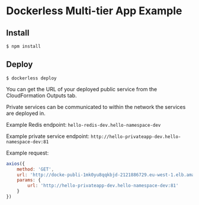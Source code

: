 # Dockerless Multi-tier App Example

## Install

`$ npm install`

## Deploy

`$ dockerless deploy`

You can get the URL of your deployed public service from the CloudFormation Outputs tab.

Private services can be communicated to within the network the services are deployed in.

Example Redis endpoint: `hello-redis-dev.hello-namespace-dev`

Example private service endpoint: `http://hello-privateapp-dev.hello-namespace-dev:81`

Example request:

```javascript
axios({
	method: 'GET',
	url: 'http://docke-publi-1mk0yu8qqkbjd-2121886729.eu-west-1.elb.amazonaws.com/',
	params: {
		url: 'http://hello-privateapp-dev.hello-namespace-dev:81'
	}
})
```
